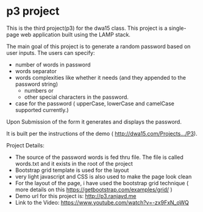 # p3 project

This is the third project(p3) for the dwa15 class. This project is a single-page web application built using the LAMP stack.

The main goal of this project is to generate a random password based on user inputs. The users can specify:

* number of words in password
* words separator
* words complexities like whether it needs (and they appended to the password string)
  - numbers or
  - other special characters in the password.
* case for the password ( upperCase, lowerCase and camelCase supported currently.)

Upon Submission of the form it generates and displays the password.

It is built per the instructions of the demo ( http://dwa15.com/Projects.../P3).

Project Details:
* The source of the password words is fed thru file. The file is called words.txt and it exists in the root of the project
* Bootstrap grid template is used for the layout
* very light javascript and CSS is also used to make the page look clean
* For the layout of the page, i have used the bootstrap grid technique ( more details on this https://getbootstrap.com/examples/grid/ )
* Demo url for this project is: http://p3.ranjayd.me
* Link to the Video: https://www.youtube.com/watch?v=-zx9FxN_oWQ
